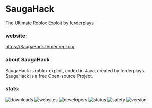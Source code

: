 # SaugaHack
The Ultimate Roblox Exploit by ferderplays
### website:
https://SaugaHack.ferder.repl.co/
### about SaugaHack
SaugaHack is roblox exploit, coded in Java, created by ferderplays.
SaugaHack is a free Open-source Project.
### stats:
![downloads](https://img.shields.io/badge/downloads-1-green) ![websites](https://img.shields.io/badge/websites-https%3A%2F%2FSaugaHack.ferder.repl.co-blue) ![developers](https://img.shields.io/badge/developers-ferderplays-orange) ![status](https://img.shields.io/badge/status-development-yellow) ![safety](https://img.shields.io/badge/safety-safe%20to%20use-yellow) ![version](https://img.shields.io/badge/version-indev%2Bpre--beta-yellow)

